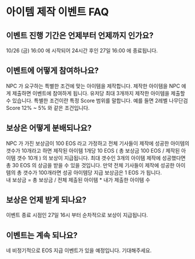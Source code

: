 # 아이템 제작 이벤트 FAQ

## 이벤트 진행 기간은 언제부터 언제까지 인가요? 
10/26 (금) 16:00 에 시작되어 24시간 후인 27일 16:00 에 종료됩니다.

## 이벤트에 어떻게 참여하나요? 
NPC 가 요구하는 특별한 조건에 맞는 아이템을 제작합니다. 제작한 아이템을 NPC 에게 제출하면 이벤트에 참여하게 됩니다. 
유저당 최대 3개까지 제작한 아이템을 제출할 수 있습니다. 
특별한 조건이란 특정 Score 범위를 말합니다. 예를 들면 2레벨 나무단검 Score 12% ~ 5% 와 같은 조건입니다.

## 보상은 어떻게 분배되나요? 
NPC 가 가진 보상금이 100 EOS 라고 가정하고 전체 기사들이 제작에 성공한 아이템의 갯수가 10개라고 하면 
제작된 아이템 1개당 10 EOS ( 총 보상금 100 EOS / 제작된 아이템 갯수 10개 ) 의 보상이 지급됩니다. 
최대 갯수인 3개의 아이템 제작에 성공했다면 총 30 EOS 의 상금을 받을 수 있을 것입니다. 
만약 전체 기사들이 제작에 성공한 아이템의 총 갯수가 100개라면 성공 아이템당 지급 보상금은 1 EOS 가 됩니다.  
내 보상금 = 총 보상금 / 전체 제출된 아이템 * 내가 제출한 아이템 수 

## 보상은 언제 받게 되나요?  
이벤트 종료 시점인 27일 16시 부터 순차적으로 보상이 지급됩니다.

## 이벤트는 계속 되나요?
네 비정기적으로 EOS 지급 이벤트가 있을 예정입니다. 기대해주세요.